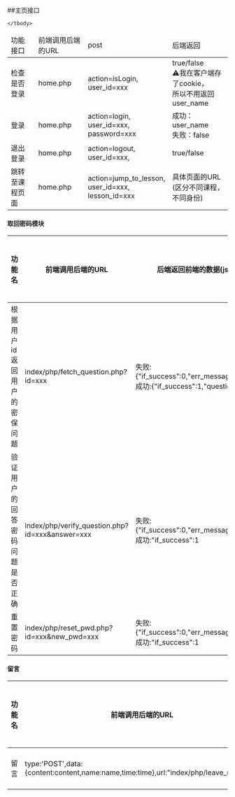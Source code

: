 ##主页接口

<table>
    <thead>
    <tr>
        <td>功能接口</td>
        <td>前端调用后端的URL</td>
        <td>post</td>
        <td>后端返回</td>
    </tr>
    </thead>
    <tbody>
    <tr>
        <td>检查是否登录</td>
        <td>home.php</td>
        <td>
            action=isLogin,<br>
            user_id=xxx <br>
        </td>
        <td>
            true/false<br>
            ⚠我在客户端存了cookie，<br>
            所以不用返回user_name<br>
        </td>
    </tr>
    <tr>
        <td>登录</td>
        <td>home.php</td>
        <td>
            action=login, <br>
            user_id=xxx, <br>
            password=xxx <br>
        </td>
        <td>
            成功：user_name<br>
            失败：false</td>
    </tr>
    <tr>
        <td>退出登录</td>
        <td>home.php</td>
        <td>
            action=logout, <br>
            user_id=xxx, <br>
        </td>
        <td>true/false</td>
    </tr>
    <tr>
        <td>跳转至课程页面</td>
        <td>home.php</td>
        <td>
            action=jump_to_lesson, <br>
            user_id=xxx, <br>
            lesson_id=xxx <br>
        </td>
        <td>
            具体页面的URL <br>
            (区分不同课程，不同身份) <br>
        </td>
    </tr>

    </tbody>
</table>

#### 取回密码模块
|功能名      |前端调用后端的URL                             | 后端返回前端的数据(json)                   |备注          |后端是否完成    |
|-----------------|-------------------------------------------|--------------------------------------------|---------------|----------|
|根据用户id返回用户的密保问题|index/php/fetch_question.php?id=xxx      | 失败:{"if_success":0,"err_message":"xxx"},成功:{"if_success":1,"question":"xxx"}|"if_success"为整数0或1 err_message包括但不限于:1."不存在此用户,返回上一步重新输入";2."您未设置密码问题,请回忆您的初始密码或者联系网站管理员"|是
|验证用户的回答密码问题是否正确|index/php/verify_question.php?id=xxx&answer=xxx      | 失败:{"if_success":0,"err_message":"xxx"},成功:"if_success":1|"if_success"为整数0或1 err_message包括但不限于:1."回答错误,请返回上一步重新输入答案或联系网站管理员"|是
|重置密码|index/php/reset_pwd.php?id=xxx&new_pwd=xxx      | 失败:{"if_success":0,"err_message":"xxx"},成功:"if_success":1|无|是

#### 留言
|功能名      |前端调用后端的URL                             | 后端返回前端的数据(json)                   |备注          |后端是否完成    |
|-----------------|-------------------------------------------|--------------------------------------------|---------------|----------|
|留言|type:'POST',data:{content:content,name:name,time:time},url:"index/php/leave_note.php"| 失败:{"if_success":0,"err_message":"xxx"},成功:{"if_success":1,"err_message":""}|无|是
